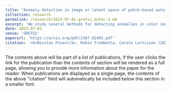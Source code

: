 ```yaml
---
title: "Anomaly detection in image or latent space of patch-based auto-encoders for industrial image analysis"
collection: research
permalink: /research/2023-07-01-gretsi_mvtec-5.md
excerpt: 'We study several methods for detecting anomalies in color images, constructed on patch-based auto-encoders. Wecompare the performance of three types of methods based, first, on the error between the original image and its reconstruction,second, on the support estimation of the normal image distribution in the latent space, and third, on the error between the originalimage and a restored version of the reconstructed image. These methods are evaluated on the industrial image database MVTecADand compared to two competitive state-of-the-art methods.'
date: 2023-07-01
venue: 'GRETSI'
paperurl: 'https://arxiv.org/pdf/2307.02495.pdf'
citation: '<b>Nicolas Pinon</b>, Robin Trombetta, Carole Lartizien (2023). &quot;Anomaly detection in image or latent space of patch-based auto-encoders for industrial image analysis&quot; <i>XXIXème Colloque Francophone de Traitement du Signal et des Images</i>.'
---
```


The contents above will be part of a list of publications, if the user clicks the link for the publication than the contents of section will be rendered as a full page, allowing you to provide more information about the paper for the reader. When publications are displayed as a single page, the contents of the above "citation" field will automatically be included below this section in a smaller font.



